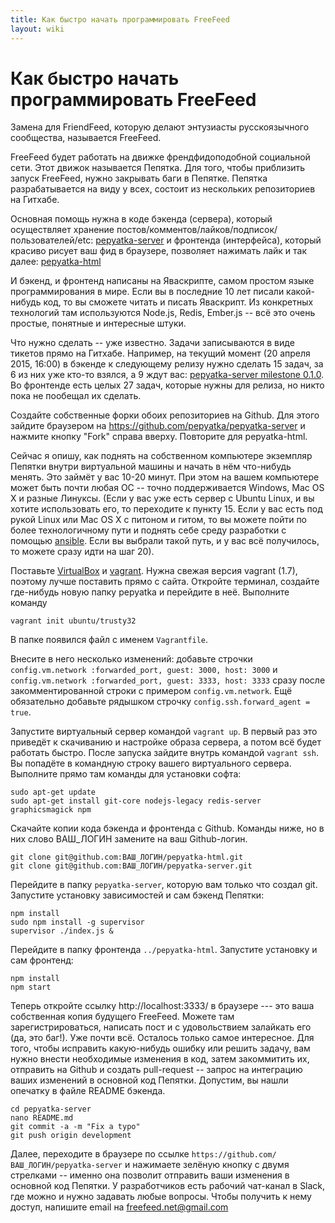 ```yaml
---
title: Как быстро начать программировать FreeFeed
layout: wiki
---
```


Как быстро начать программировать FreeFeed
==========================================

Замена для FriendFeed, которую делают энтузиасты русскоязычного сообщества, называется FreeFeed.

FreeFeed будет работать на движке френдфидоподобной социальной сети. Этот движок называется Пепятка.
Для того, чтобы приблизить запуск FreeFeed, нужно закрывать баги в Пепятке.
Пепятка разрабатывается на виду у всех, состоит из нескольких репозиториев на Гитхабе.

Основная помощь нужна в коде бэкенда (сервера), который осуществляет хранение 
постов/комментов/лайков/подписок/пользователей/etc: [pepyatka-server](https://github.com/pepyatka/pepyatka-server) и
фронтенда (интерфейса), который красиво рисует ваш фид в браузере, позволяет нажимать лайк и так далее: 
[pepyatka-html](https://github.com/pepyatka/pepyatka-html)

И бэкенд, и фронтенд написаны на Яваскрипте, самом простом языке программирования в мире. Если вы в последние 10 лет
писали какой-нибудь код, то вы сможете читать и писать Яваскрипт. Из конкретных технологий там используются  Node.js,
Redis, Ember.js -- всё это очень простые, понятные и интересные штуки.

Что нужно сделать -- уже известно. Задачи записываются в виде тикетов прямо на Гитхабе. Например, на текущий момент
(20 апреля 2015, 16:00) в бэкенде к следующему релизу нужно сделать 15 задач, за 6 из них уже кто-то взялся, а 9 ждут
вас: [pepyatka-server milestone 0.1.0](https://github.com/pepyatka/pepyatka-server/issues?q=is%3Aopen+milestone%3A0.1.0+no%3Aassignee).
Во фронтенде есть целых 27 задач, которые нужны для релиза, но никто пока не пообещал их сделать.

Создайте собственные форки обоих репозиториев на Github. Для этого зайдите браузером на
https://github.com/pepyatka/pepyatka-server и нажмите кнопку "Fork"  справа вверху. Повторите для pepyatka-html.

Сейчас я опишу, как поднять на собственном компьютере экземпляр Пепятки внутри виртуальной машины и начать в нём
что-нибудь менять. Это займёт у вас 10-20 минут. При этом на вашем компьютере может быть почти любая ОС -- точно
поддерживается Windows, Mac OS X и разные Линуксы. (Если у вас уже есть сервер с Ubuntu Linux, и вы хотите
использовать его, то переходите к пункту 15. Если у вас есть под рукой Linux или Mac OS X с питоном и гитом,
то вы можете пойти по более технологичному пути и поднять себе среду разработки с помощью 
[ansible](https://github.com/pepyatka/pepyatka-ansible#development-environment-with-vagrant). Если вы выбрали
такой путь, и у вас всё получилось, то можете сразу идти на шаг 20).

Поставьте [VirtualBox](http://www.virtualbox.org) и [vagrant](https://www.vagrantup.com/). Нужна свежая версия
vagrant (1.7), поэтому лучше поставить прямо с сайта.
Откройте терминал, создайте где-нибудь новую папку pepyatka и перейдите в неё. Выполните команду
```
vagrant init ubuntu/trusty32
```
В папке появился файл с именем `Vagrantfile`.

Внесите в него несколько изменений: добавьте строчки `config.vm.network :forwarded_port, guest: 3000, host: 3000` и
`config.vm.network :forwarded_port, guest: 3333, host: 3333` сразу после закомментированной строки с примером
`config.vm.network`. Ещё обязательно добавьте рядышком строчку `config.ssh.forward_agent = true`.

Запустите виртуальный сервер командой `vagrant up`. В первый раз это приведёт к скачиванию и настройке образа сервера,
а потом всё будет работать быстро.
После запуска зайдите внутрь командой `vagrant ssh`. Вы попадёте в командную строку вашего виртуального сервера.
Выполните прямо там команды для установки софта:
```
sudo apt-get update
sudo apt-get install git-core nodejs-legacy redis-server graphicsmagick npm
```
Скачайте копии кода бэкенда и фронтенда с Github. Команды ниже, но в них слово ВАШ_ЛОГИН замените на ваш Github-логин.
```
git clone git@github.com:ВАШ_ЛОГИН/pepyatka-html.git
git clone git@github.com:ВАШ_ЛОГИН/pepyatka-server.git
```
Перейдите в папку `pepyatka-server`, которую вам только что создал git. Запустите установку зависимостей и сам
бэкенд Пепятки:
```
npm install
sudo npm install -g supervisor
supervisor ./index.js &
```
Перейдите в папку фронтенда `../pepyatka-html`. Запустите установку и сам фронтенд:
```
npm install
npm start
```
Теперь откройте ссылку http://localhost:3333/ в браузере --- это ваша собственная копия будущего FreeFeed.
Можете там зарегистрироваться, написать пост и с удовольствием залайкать его (да, это баг!).
Уже почти всё. Осталось только самое интересное. Для того, чтобы исправить какую-нибудь ошибку или решить задачу,
вам нужно внести необходимые изменения в код, затем закоммитить их, отправить на Github и создать
pull-request -- запрос на интеграцию ваших изменений в основной код Пепятки. Допустим, вы нашли опечатку в файле
README бэкенда.
```
cd pepyatka-server
nano README.md
git commit -a -m "Fix a typo"
git push origin development
```
Далее, переходите в браузере по ссылке `https://github.com/ВАШ_ЛОГИН/pepyatka-server` и нажимаете зелёную кнопку
с двумя стрелками -- именно она позволит отправить ваши изменения в основной код Пепятки.
У разработчиков есть рабочий чат-канал в Slack, где можно и нужно задавать любые вопросы.
Чтобы получить к нему доступ, напишите email на freefeed.net@gmail.com
